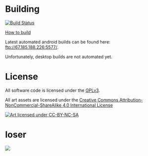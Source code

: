 Building
========

[![Build Status](https://travis-ci.org/SweatyReptile/loser.svg?branch=master)](https://travis-ci.org/SweatyReptile/loser)

[How to build](https://github.com/SweatyReptile/loser/wiki/Building)

Latest automated android builds can be found here: ftp://67.185.188.226:5577/.

Unfortunately, desktop builds are not automated yet.

License
=======

All software code is licensed under the [GPLv3](https://www.gnu.org/licenses/gpl.html).

All art assets are licensed under the [Creative Commons Attribution-NonCommercial-ShareAlike 4.0 International License](http://creativecommons.org/licenses/by-nc-sa/4.0/)

[![Art licensed under CC-BY-NC-SA](http://i.creativecommons.org/l/by-nc-sa/4.0/88x31.png)](http://creativecommons.org/licenses/by-nc-sa/4.0/)

loser
=====

[![](https://i.imgur.com/f9tBRBH.png)](https://i.imgur.com/f9tBRBH.png)